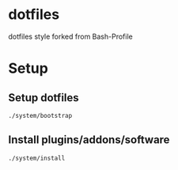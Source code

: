 # dotfiles

dotfiles style forked from Bash-Profile

# Setup

## Setup dotfiles

```
./system/bootstrap
```

## Install plugins/addons/software

```
./system/install
```
